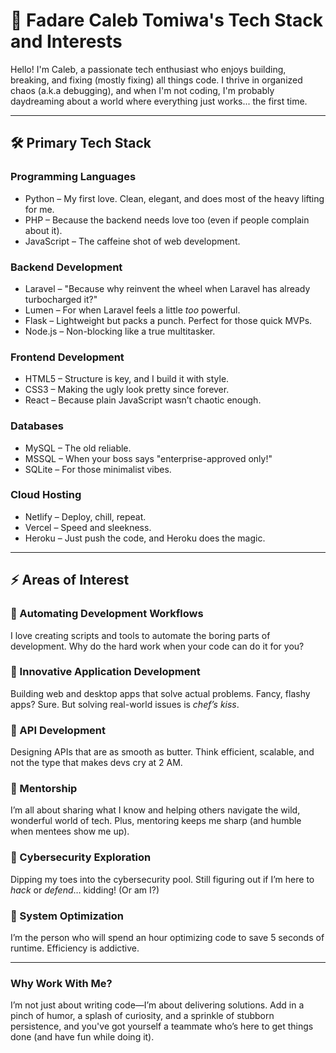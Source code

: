 # 🌟 Fadare Caleb Tomiwa's Tech Stack and Interests  

Hello! I'm Caleb, a passionate tech enthusiast who enjoys building, breaking, and fixing (mostly fixing) all things code. I thrive in organized chaos (a.k.a debugging), and when I'm not coding, I'm probably daydreaming about a world where everything just works... the first time.  

---

## 🛠 Primary Tech Stack  

### Programming Languages  
- Python – My first love. Clean, elegant, and does most of the heavy lifting for me.  
- PHP – Because the backend needs love too (even if people complain about it).  
- JavaScript – The caffeine shot of web development.  

### Backend Development  
- Laravel – "Because why reinvent the wheel when Laravel has already turbocharged it?"  
- Lumen – For when Laravel feels a little *too* powerful.  
- Flask – Lightweight but packs a punch. Perfect for those quick MVPs.  
- Node.js – Non-blocking like a true multitasker.  

### Frontend Development  
- HTML5 – Structure is key, and I build it with style.  
- CSS3 – Making the ugly look pretty since forever.  
- React – Because plain JavaScript wasn’t chaotic enough.  

### Databases  
- MySQL – The old reliable.  
- MSSQL – When your boss says "enterprise-approved only!"  
- SQLite – For those minimalist vibes.  

### Cloud Hosting  
- Netlify – Deploy, chill, repeat.  
- Vercel – Speed and sleekness.  
- Heroku – Just push the code, and Heroku does the magic.  

---

## ⚡ Areas of Interest  

### 🌟 Automating Development Workflows  
I love creating scripts and tools to automate the boring parts of development. Why do the hard work when your code can do it for you?  

### 🌟 Innovative Application Development  
Building web and desktop apps that solve actual problems. Fancy, flashy apps? Sure. But solving real-world issues is *chef’s kiss*.  

### 🌟 API Development  
Designing APIs that are as smooth as butter. Think efficient, scalable, and not the type that makes devs cry at 2 AM.  

### 🌟 Mentorship  
I’m all about sharing what I know and helping others navigate the wild, wonderful world of tech. Plus, mentoring keeps me sharp (and humble when mentees show me up).  

### 🌟 Cybersecurity Exploration  
Dipping my toes into the cybersecurity pool. Still figuring out if I’m here to *hack* or *defend*… kidding! (Or am I?)  

### 🌟 System Optimization  
I’m the person who will spend an hour optimizing code to save 5 seconds of runtime. Efficiency is addictive.  

---

### Why Work With Me?  
I’m not just about writing code—I’m about delivering solutions. Add in a pinch of humor, a splash of curiosity, and a sprinkle of stubborn persistence, and you've got yourself a teammate who’s here to get things done (and have fun while doing it).  
